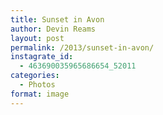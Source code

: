 ```yaml
---
title: Sunset in Avon
author: Devin Reams
layout: post
permalink: /2013/sunset-in-avon/
instagrate_id:
  - 463690035965686654_52011
categories:
  - Photos
format: image
---
```

<!-- This post is created by Instagrate to WordPress, a WordPress Plugin by polevaultweb.com - http://www.polevaultweb.com/plugins/instagrate-to-wordpress/ -->